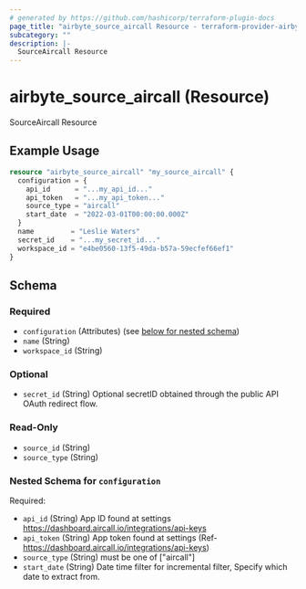 ```yaml
---
# generated by https://github.com/hashicorp/terraform-plugin-docs
page_title: "airbyte_source_aircall Resource - terraform-provider-airbyte"
subcategory: ""
description: |-
  SourceAircall Resource
---
```


# airbyte_source_aircall (Resource)

SourceAircall Resource

## Example Usage

```terraform
resource "airbyte_source_aircall" "my_source_aircall" {
  configuration = {
    api_id      = "...my_api_id..."
    api_token   = "...my_api_token..."
    source_type = "aircall"
    start_date  = "2022-03-01T00:00:00.000Z"
  }
  name         = "Leslie Waters"
  secret_id    = "...my_secret_id..."
  workspace_id = "e4be0560-13f5-49da-b57a-59ecfef66ef1"
}
```

<!-- schema generated by tfplugindocs -->
## Schema

### Required

- `configuration` (Attributes) (see [below for nested schema](#nestedatt--configuration))
- `name` (String)
- `workspace_id` (String)

### Optional

- `secret_id` (String) Optional secretID obtained through the public API OAuth redirect flow.

### Read-Only

- `source_id` (String)
- `source_type` (String)

<a id="nestedatt--configuration"></a>
### Nested Schema for `configuration`

Required:

- `api_id` (String) App ID found at settings https://dashboard.aircall.io/integrations/api-keys
- `api_token` (String) App token found at settings (Ref- https://dashboard.aircall.io/integrations/api-keys)
- `source_type` (String) must be one of ["aircall"]
- `start_date` (String) Date time filter for incremental filter, Specify which date to extract from.


